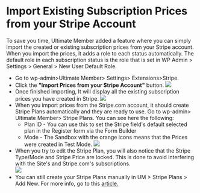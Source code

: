 ---
---
# Import Existing Subscription Prices from your Stripe Account
 To save you time, Ultimate Member added a feature where you can simply import the created or existing subscription prices from your Stripe account. When you import the prices, it adds a role to each status automatically. The default role in each subscription status is the role that is set in WP Admin &gt; Settings &gt; General &gt; New User Default Role.

- Go to wp-admin&gt;Ultimate Member&gt; Settings&gt; Extensions&gt;Stripe.
- Click the <strong>"Import Prices from your Stripe Account"</strong> button.   ![](https://s3.amazonaws.com/helpscout.net/docs/assets/561c96629033600a7a36d662/images/6539c11ce4e85872dc277749/file-1rZKutudr1.png)
- Once finished importing, It will display all the existing subscription prices you have created in Stripe.  ![](https://s3.amazonaws.com/helpscout.net/docs/assets/561c96629033600a7a36d662/images/651dcc0e42d97d1c04591486/file-STa25z50Gg.png)
- When you import prices from the Stripe.com account, it should create Stripe Plans automatically and they are ready to use. Go to wp-admin&gt; Ultimate Member&gt; Stripe Plans. You can see here the following: 
    - Plan ID - You can use this to set the Stripe field's default selected plan in the Register form via the Form Builder
    - Mode - The Sandbox with the orange icons means that the Prices were created in Test Mode. ![](https://s3.amazonaws.com/helpscout.net/docs/assets/561c96629033600a7a36d662/images/651dccf6c00c2b65208e1ca6/file-lyHpz9FYVN.png)
- When you try to edit the Stripe Plan, you will also notice that the Stripe Type/Mode and Stripe Price are locked. This is done to avoid interfering with the Site's and Stripe.com's subscriptions.  
      ![](https://s3.amazonaws.com/helpscout.net/docs/assets/561c96629033600a7a36d662/images/651dd148ed8c6d2f1cffdf4d/file-C20ohBGkpx.png)
- You can still create your Stripe Plans manually in UM &gt; Stripe Plans &gt; Add New. For more info, go to this  [article.](/docs-v3/um-stripe/article/1617-create-subscription-prices)